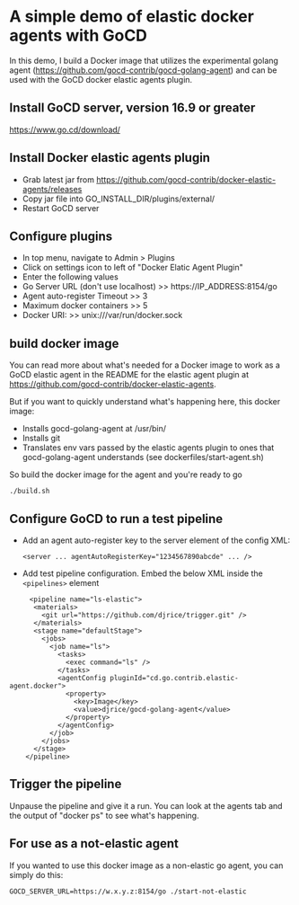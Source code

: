 # A simple demo of elastic docker agents with GoCD

In this demo, I build a Docker image that utilizes the experimental golang agent (https://github.com/gocd-contrib/gocd-golang-agent) and can be used with the GoCD docker elastic agents plugin.

## Install GoCD server, version 16.9 or greater

https://www.go.cd/download/

## Install Docker elastic agents plugin

* Grab latest jar from https://github.com/gocd-contrib/docker-elastic-agents/releases
* Copy jar file into GO_INSTALL_DIR/plugins/external/
* Restart GoCD server

## Configure plugins

* In top menu, navigate to Admin > Plugins
* Click on settings icon to left of "Docker Elatic Agent Plugin"
* Enter the following values
 * Go Server URL (don't use localhost) >> https://IP_ADDRESS:8154/go
 * Agent auto-register Timeout >> 3
 * Maximum docker containers >> 5
 * Docker URI: >> unix:///var/run/docker.sock

## build docker image

You can read more about what's needed for a Docker image to work as a GoCD elastic agent in the README for the elastic agent plugin at https://github.com/gocd-contrib/docker-elastic-agents.

But if you want to quickly understand what's happening here, this docker image:
* Installs gocd-golang-agent at /usr/bin/
* Installs git
* Translates env vars passed by the elastic agents plugin to ones that gocd-golang-agent understands (see dockerfiles/start-agent.sh)

So build the docker image for the agent and you're ready to go

    ./build.sh

## Configure GoCD to run a test pipeline

* Add an agent auto-register key to the server element of the config XML:

    `<server ... agentAutoRegisterKey="1234567890abcde" ... />`

* Add test pipeline configuration. Embed the below XML inside the `<pipelines>` element
~~~~
     <pipeline name="ls-elastic">
      <materials>
        <git url="https://github.com/djrice/trigger.git" />
      </materials>
      <stage name="defaultStage">
        <jobs>
          <job name="ls">
            <tasks>
              <exec command="ls" />
            </tasks>
            <agentConfig pluginId="cd.go.contrib.elastic-agent.docker">
              <property>
                <key>Image</key>
                <value>djrice/gocd-golang-agent</value>
              </property>
            </agentConfig>
          </job>
        </jobs>
      </stage>
    </pipeline>
~~~~

## Trigger the pipeline

Unpause the pipeline and give it a run.  You can look at the agents tab and the output of "docker ps" to see what's happening.

## For use as a not-elastic agent

If you wanted to use this docker image as a non-elastic go agent, you can simply do this:

    GOCD_SERVER_URL=https://w.x.y.z:8154/go ./start-not-elastic
